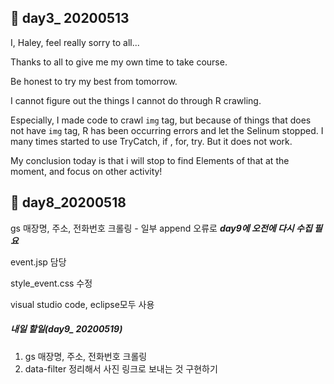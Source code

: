 ## :green_book: day3_ 20200513

I, Haley, feel really sorry to all...



Thanks to all to give me my own time to take course.

Be honest to try my best from tomorrow. 



I cannot figure out the things I cannot do through R crawling. 

Especially, I made code to crawl `img` tag, but because of things that does not have `img` tag, R has been occurring errors and let the Selinum stopped. I many times started to use TryCatch, if , for, try. But it does not work.



My conclusion today is that i will stop to find Elements of that at the moment, and focus on other activity!





## :green_book: day8_20200518

gs 매장명, 주소, 전화번호 크롤링 - 일부 append 오류로 ***day9에 오전에 다시 수집 필요***

event.jsp 담당

style_event.css 수정 

visual studio code, eclipse모두 사용 

##### 내일 할일(day9_ 20200519) 

1. gs 매장명, 주소, 전화번호 크롤링
2. data-filter 정리해서 사진 링크로 보내는 것 구현하기